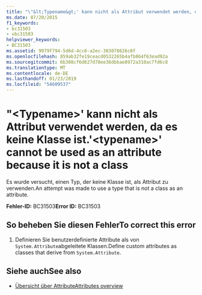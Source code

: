 ```yaml
---
title: "\"&lt;Typename&gt;' kann nicht als Attribut verwendet werden, da es keine Klasse ist."
ms.date: 07/20/2015
f1_keywords:
- bc31503
- vbc31503
helpviewer_keywords:
- BC31503
ms.assetid: 9979f794-5d6d-4cc6-a2ec-303078626c0f
ms.openlocfilehash: 859ab32fe19ceacd0532265b4afb864f63ead92a
ms.sourcegitcommit: 6b308cf6d627d78ee36dbbae8972a310ac7fd6c8
ms.translationtype: MT
ms.contentlocale: de-DE
ms.lasthandoff: 01/23/2019
ms.locfileid: "54609537"
---
```

# <a name="lttypenamegt-cannot-be-used-as-an-attribute-because-it-is-not-a-class"></a><span data-ttu-id="1655f-102">"&lt;Typename&gt;' kann nicht als Attribut verwendet werden, da es keine Klasse ist.</span><span class="sxs-lookup"><span data-stu-id="1655f-102">'&lt;typename&gt;' cannot be used as an attribute because it is not a class</span></span>
<span data-ttu-id="1655f-103">Es wurde versucht, einen Typ, der keine Klasse ist, als Attribut zu verwenden.</span><span class="sxs-lookup"><span data-stu-id="1655f-103">An attempt was made to use a type that is not a class as an attribute.</span></span>  
  
 <span data-ttu-id="1655f-104">**Fehler-ID:** BC31503</span><span class="sxs-lookup"><span data-stu-id="1655f-104">**Error ID:** BC31503</span></span>  
  
## <a name="to-correct-this-error"></a><span data-ttu-id="1655f-105">So beheben Sie diesen Fehler</span><span class="sxs-lookup"><span data-stu-id="1655f-105">To correct this error</span></span>  
  
1.  <span data-ttu-id="1655f-106">Definieren Sie benutzerdefinierte Attribute als von `System.Attribute`abgeleitete Klassen.</span><span class="sxs-lookup"><span data-stu-id="1655f-106">Define custom attributes as classes that derive from `System.Attribute`.</span></span>  
  
## <a name="see-also"></a><span data-ttu-id="1655f-107">Siehe auch</span><span class="sxs-lookup"><span data-stu-id="1655f-107">See also</span></span>
- [<span data-ttu-id="1655f-108">Übersicht über Attribute</span><span class="sxs-lookup"><span data-stu-id="1655f-108">Attributes overview</span></span>](~/docs/visual-basic/programming-guide/concepts/attributes/index.md)
